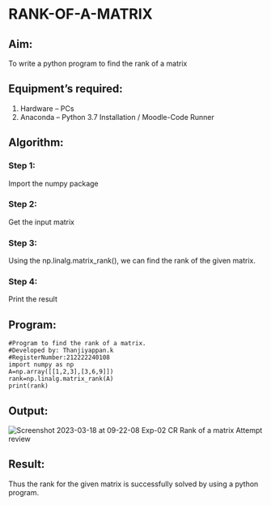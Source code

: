# RANK-OF-A-MATRIX
## Aim:
To write a python program to find the rank of a matrix
## Equipment’s required:
1. 	Hardware – PCs
2. 	Anaconda – Python 3.7 Installation / Moodle-Code Runner
## Algorithm:
### Step 1: 
Import the numpy package
### Step 2: 
Get the input matrix
### Step 3: 
Using the np.linalg.matrix_rank(), we can find the rank of the given matrix.
### Step 4: 
Print the result
## Program:
```
#Program to find the rank of a matrix.
#Developed by: Thanjiyappan.k
#RegisterNumber:212222240108
import numpy as np 
A=np.array([[1,2,3],[3,6,9]])
rank=np.linalg.matrix_rank(A)
print(rank)
```
## Output:
![Screenshot 2023-03-18 at 09-22-08 Exp-02 CR Rank of a matrix Attempt review](https://user-images.githubusercontent.com/118343461/226083615-49e23f6f-afa2-4842-828d-2e383e5bde6f.png)

## Result:
Thus the rank for the given matrix is successfully solved by  using a python program.

